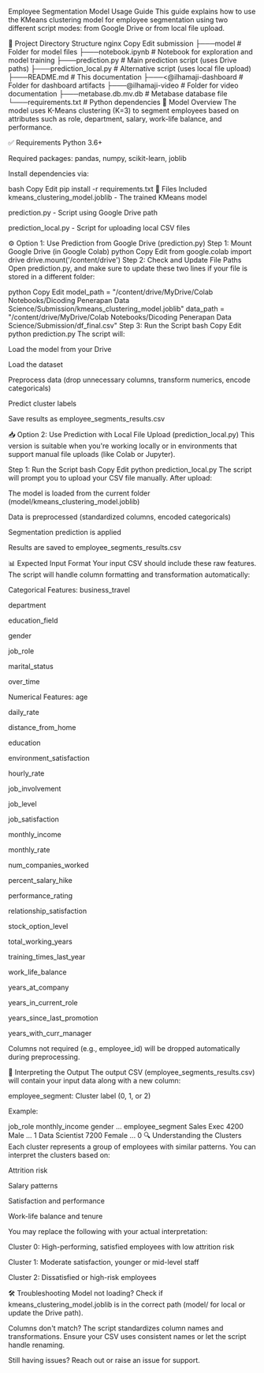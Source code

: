 Employee Segmentation Model Usage Guide
This guide explains how to use the KMeans clustering model for employee segmentation using two different script modes: from Google Drive or from local file upload.

📁 Project Directory Structure
nginx
Copy
Edit
submission
├───model                         # Folder for model files
├───notebook.ipynb                # Notebook for exploration and model training
├───prediction.py                 # Main prediction script (uses Drive paths)
├───prediction_local.py          # Alternative script (uses local file upload)
├───README.md                     # This documentation
├───<@ilhamaji-dashboard          # Folder for dashboard artifacts
├───@ilhamaji-video               # Folder for video documentation
├───metabase.db.mv.db             # Metabase database file
└───requirements.txt              # Python dependencies
🧠 Model Overview
The model uses K-Means clustering (K=3) to segment employees based on attributes such as role, department, salary, work-life balance, and performance.

✅ Requirements
Python 3.6+

Required packages: pandas, numpy, scikit-learn, joblib

Install dependencies via:

bash
Copy
Edit
pip install -r requirements.txt
📂 Files Included
kmeans_clustering_model.joblib - The trained KMeans model

prediction.py - Script using Google Drive path

prediction_local.py - Script for uploading local CSV files

⚙️ Option 1: Use Prediction from Google Drive (prediction.py)
Step 1: Mount Google Drive (in Google Colab)
python
Copy
Edit
from google.colab import drive
drive.mount('/content/drive')
Step 2: Check and Update File Paths
Open prediction.py, and make sure to update these two lines if your file is stored in a different folder:

python
Copy
Edit
model_path = "/content/drive/MyDrive/Colab Notebooks/Dicoding Penerapan Data Science/Submission/kmeans_clustering_model.joblib"
data_path = "/content/drive/MyDrive/Colab Notebooks/Dicoding Penerapan Data Science/Submission/df_final.csv"
Step 3: Run the Script
bash
Copy
Edit
python prediction.py
The script will:

Load the model from your Drive

Load the dataset

Preprocess data (drop unnecessary columns, transform numerics, encode categoricals)

Predict cluster labels

Save results as employee_segments_results.csv

📥 Option 2: Use Prediction with Local File Upload (prediction_local.py)
This version is suitable when you're working locally or in environments that support manual file uploads (like Colab or Jupyter).

Step 1: Run the Script
bash
Copy
Edit
python prediction_local.py
The script will prompt you to upload your CSV file manually. After upload:

The model is loaded from the current folder (model/kmeans_clustering_model.joblib)

Data is preprocessed (standardized columns, encoded categoricals)

Segmentation prediction is applied

Results are saved to employee_segments_results.csv

📊 Expected Input Format
Your input CSV should include these raw features. The script will handle column formatting and transformation automatically:

Categorical Features:
business_travel

department

education_field

gender

job_role

marital_status

over_time

Numerical Features:
age

daily_rate

distance_from_home

education

environment_satisfaction

hourly_rate

job_involvement

job_level

job_satisfaction

monthly_income

monthly_rate

num_companies_worked

percent_salary_hike

performance_rating

relationship_satisfaction

stock_option_level

total_working_years

training_times_last_year

work_life_balance

years_at_company

years_in_current_role

years_since_last_promotion

years_with_curr_manager

Columns not required (e.g., employee_id) will be dropped automatically during preprocessing.

🧩 Interpreting the Output
The output CSV (employee_segments_results.csv) will contain your input data along with a new column:

employee_segment: Cluster label (0, 1, or 2)

Example:

job_role	monthly_income	gender	...	employee_segment
Sales Exec	4200	Male	...	1
Data Scientist	7200	Female	...	0
🔍 Understanding the Clusters
Each cluster represents a group of employees with similar patterns. You can interpret the clusters based on:

Attrition risk

Salary patterns

Satisfaction and performance

Work-life balance and tenure

You may replace the following with your actual interpretation:

Cluster 0: High-performing, satisfied employees with low attrition risk

Cluster 1: Moderate satisfaction, younger or mid-level staff

Cluster 2: Dissatisfied or high-risk employees

🛠 Troubleshooting
Model not loading?
Check if kmeans_clustering_model.joblib is in the correct path (model/ for local or update the Drive path).

Columns don't match?
The script standardizes column names and transformations. Ensure your CSV uses consistent names or let the script handle renaming.

Still having issues?
Reach out or raise an issue for support.

